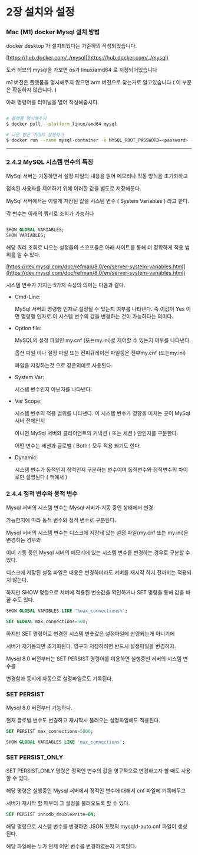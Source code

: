 # 2장 설치와 설정

### Mac (M1) docker Mysql 설치 방법

docker desktop 가 설치되었다는 기준하의 작성되었습니다.

[https://hub.docker.com/_/mysql](https://hub.docker.com/_/mysql)

도커 허브의 mysql을 가보면 os가 linux/amd64 로 지정되어있습니다

m1 버전은 플랫폼을 명시해주지 않으면 arm 버전으로 찾는거로 알고있습니다 ( 이 부분은 확실하지 않습니다. )

아래 명령어를 터미널을 열어 작성해줍시다.

```bash

# 플랫폼 명시해주기
$ docker pull --platform linux/amd64 mysql

# 다운 받은 이미지 실행하기
$ docker run --name mysql-container -e MYSQL_ROOT_PASSWORD=<password> -d -p 3306:3306 mysql:latest
```

---

### 2.4.2 MySQL 시스템 변수의 특징

MySql 서버는 기동하면서 설정 파일의 내용을 읽어 메모리나 작동 방식을 초기화하고 

접속된 사용자를 제어하기 위해 이러한 값을 별도로 저장해둔다.

MySql 서버에서는 이렇게 저장된 값을 시스템 변수 ( System Variables ) 라고 한다.

각 변수는 아래의 쿼리로 조회가 가능하다 

```sql

SHOW GLOBAL VARIABLES;
SHOW VARIABLES;

```

해당 쿼리 조회로 나오는 설정들의 스코프들은 아래 사이트를 통해 더 정확하게 적용 범위를 알 수 있다.

[https://dev.mysql.com/doc/refman/8.0/en/server-system-variables.html](https://dev.mysql.com/doc/refman/8.0/en/server-system-variables.html)

시스템 변수가 가지는 5가지 속성의 의미는 다음과 같다.

- Cmd-Line:
    
    MySql 서버의 명령행 인자로 설정될 수 있는지 여부를 나타낸다. 즉 이값이 Yes 이면 명령행 인자로 이 시스템 변수의 값을 변경하는 것이 가능하다는 의미다.
    
- Option file:
    
    MySQL의 설정 파일인 my.cnf (또는my.ini)로 제어할 수 있는지 여부를 나타낸다. 
    
    옵션 파일 이나 설정 파일 또는 컨피규레이션 파일등은 전부my.cnf (또는my.ini)
    
    파일을 지칭하는것 으로 같은의미로 사용된다.
    
- System Var:
    
    시스템 변수인지 아닌지를 나타낸다.
    
- Var Scope:
    
    시스템 변수의 적용 범위를 나타낸다. 이 시스템 변수가 영향을 미치는 곳이 MySql 서버 전체인지
    
    아니면 MySql 서버와 클라이언트의 커넥션 ( 또는 세션 ) 만인지를 구분한다.
    
    어떤 변수는 세션과 글로벌 ( Both ) 모두 적용 되기도 한다.
    
- Dynamic:
    
    시스템 변수가 동적인지 정적인지 구분하는 변수이며 동적변수와 정적변수의 차이로만 설명된다 ( 책에서 )
    

### 2.4.4 정적 변수와 동적 변수

Mysql 서버의 시스템 변수는 Mysql 서버가 기동 중인 상태에서 변경 

가능한지에 따라 동적 변수와 정적 변수로 구분된다.

Mysql 서버의 시스템 변수는 디스크에 저장돼 있는 설정 파일(my.cnf 또는 my.ini)을 변경하는 경우와

이미 기동 중인 Mysql 서버의 메모리에 있는 시스템 변수를 변경하는 경우로 구분할 수 있다.

디스크에 저장된 설정 파일은 내용은 변경하더라도 서버를 재시작 하기 전까지는 적용되지 않는다.

하지만 SHOW 명령으로 서버에 적용된 변숫값을 확인하거나 SET 명령을 통해 값을 바꿀 수도 있다.

```sql
SHOW GLOBAL VARIBLES LIKE '%max_connections%';

SET GLOBAL max_connections=500;

```

하지만 SET 명령어로 변경한 시스템 변숫값은 설정파일에 반영되는게 아니기에

서버가 재기동되면 초기화된다. 영구히 저장하려면 반드시 설정파일을 변경하자.

Mysql 8.0 버전부터는 SET PERSIST 명령어를 이용하면 실행중인 서버의 시스템 변수를

변경함과 동시에 자동으로 설정파일로도 기록된다.

### SET PERSIST

Mysql 8.0 버전부터 가능하다.

현재 글로벌 변수도 변경하고 재시작시 불러오는 설정파일에도 적용된다.

```sql
SET PERSIST max_connections=5000;

SHOW GLOBAL VARIABLES LIKE 'max_connections';
```

### SET PERSIST_ONLY

SET PERSIST_ONLY 명령은 정적인 변수의 값을 영구적으로 변경하고자 할 때도 사용 할 수 있다.

해당 명령은 실행중인 Mysql 서버에서 정적인 변수에 대해서 cnf 파일에 기록해두고

서버가 재시작 할 때부터 그 설정을 불러오도록 할 수 있다.

```sql
SET PERSIST innodb_doublewrite=ON;
```

해당 명령으로 시스템 변수를 변경하면 JSON 포맷의 mysqld-auto.cnf 파일이 생성된다.

해당 파일에는 누가 언제 어떤 변수를 변경하였는지 기록된다.